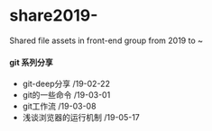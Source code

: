 # share2019-
Shared file assets in front-end group from 2019 to ~

#### git 系列分享
- git-deep分享 /19-02-22
- git的一些命令 /19-03-01
- git工作流    /19-03-08
- 浅谈浏览器的运行机制  /19-05-17